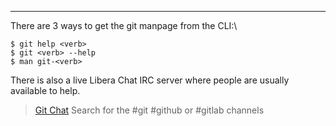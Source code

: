 ___
There are 3 ways to get the git manpage from the CLI:\


```console
$ git help <verb>
$ git <verb> --help
$ man git-<verb>
```

There is also a live Libera Chat IRC server where people are usually available to help.

> [Git Chat](https://libera.chat/) Search for the #git #github or #gitlab channels 

